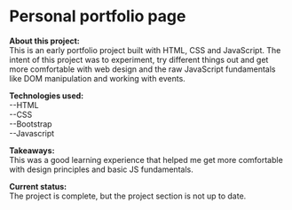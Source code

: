# Personal portfolio page

<b>About this project:</b><br/> 
This is an early portfolio project built with HTML, CSS and JavaScript. The intent of this project was to experiment, try different things out and get more comfortable with web design and the raw JavaScript fundamentals like DOM manipulation and working with events. 

<b>Technologies used:</b><br/> 
--HTML<br/>
--CSS<br/>
--Bootstrap<br/>
--Javascript<br/>

<b>Takeaways:</b><br/> 
This was a good learning experience that helped me get more comfortable with design principles and basic JS fundamentals.  

<b>Current status:</b><br/> 
The project is complete, but the project section is not up to date. 
